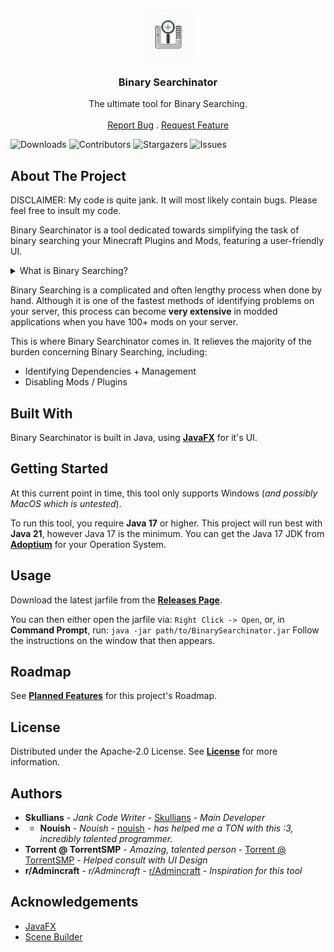 <br/>
<p align="center">
  <a href="https://github.com/Skullians/BinarySearchinator">
    <img src="https://raw.githubusercontent.com/Skullians/BinarySearchinator/main/icon.jpg" alt="Logo" width="80" height="80">
  </a>

  <h3 align="center">Binary Searchinator</h3>

  <p align="center">
    The ultimate tool for Binary Searching.
    <br/>
    <br/>
    <a href="https://github.com/Skullians/BinarySearchinator/issues">Report Bug</a>
    .
    <a href="https://github.com/Skullians/BinarySearchinator/issues">Request Feature</a>
  </p>
</p>

![Downloads](https://img.shields.io/github/downloads/Skullians/BinarySearchinator/total) ![Contributors](https://img.shields.io/github/contributors/Skullians/BinarySearchinator?color=dark-green) ![Stargazers](https://img.shields.io/github/stars/Skullians/BinarySearchinator?style=plastic) ![Issues](https://img.shields.io/github/issues/Skullians/BinarySearchinator) 

## About The Project
DISCLAIMER: My code is quite jank. It will most likely contain bugs. Please feel free to insult my code.

Binary Searchinator is a tool dedicated towards simplifying the task of binary searching your Minecraft Plugins and Mods, featuring a user-friendly UI.

<details><summary><a>What is Binary Searching?</a></summary>

  Binary Searching is a quicker and efficient way to diagnose and identify problems. The method for this would look something like:
  Remove half your plugins and see if the problem is fixed. If it still presists, then the cause is in the half still installed. If not, then it is in the other half you removed.
  Continue to halve the remaining plugins until it is narrowed down to a single plugin.
  
  <img src="https://devopedia.org/images/article/28/2951.1490520804.gif" width="300" height="200"/>

</details>

Binary Searching is a complicated and often lengthy process when done by hand. Although it is one of the fastest methods of identifying problems on your server, this process can become **very extensive** in modded applications when you have 100+ mods on your server.

This is where Binary Searchinator comes in. It relieves the majority of the burden concerning Binary Searching, including:
* Identifying Dependencies + Management
* Disabling Mods / Plugins

## Built With

Binary Searchinator is built in Java, using **[JavaFX](https://openjfx.io/)** for it's UI.

## Getting Started

At this current point in time, this tool only supports Windows (*and possibly MacOS which is untested*).

To run this tool, you require **Java 17** or higher.
This project will run best with **Java 21**, however Java 17 is the minimum.
You can get the Java 17 JDK from **[Adoptium](https://adoptium.net/en-GB/temurin/releases/?version=17&package=jdk)** for your Operation System.

## Usage

Download the latest jarfile from the **[Releases Page](https://github.com/Skullians/BinarySearchinator/releases)**.

You can then either open the jarfile via:
`Right Click -> Open`, or, in **Command Prompt**, run:
`java -jar path/to/BinarySearchinator.jar`
Follow the instructions on the window that then appears.

## Roadmap

See **[Planned Features](https://github.com/users/Skullians/projects/3)** for this project's Roadmap.

## License

Distributed under the Apache-2.0 License. See **[License](https://github.com/Skullians/BinarySearchinator/blob/main/LICENSE)** for more information.

## Authors

* **Skullians** - *Jank Code Writer* - [Skullians](https://github.com/Skullians/) - *Main Developer*
* * **Nouish** - *Nouish* - [nouish](https://github.com/nouish/) - *has helped me a TON with this :3, incredibly talented programmer.*
* **Torrent @ TorrentSMP** - *Amazing, talented person* - [Torrent @ TorrentSMP](https://dsc.gg/torrentsmp) - *Helped consult with UI Design*
* **r/Admincraft** - *r/Admincraft* - [r/Admincraft](https://discord.gg/SuNAeaJBMd) - *Inspiration for this tool*

## Acknowledgements

* [JavaFX](https://openjfx.io/)
* [Scene Builder](https://gluonhq.com/products/scene-builder/)
